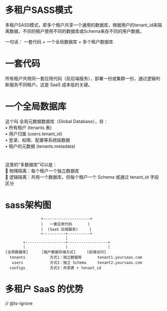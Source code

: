 # 多租户SASS模式

多租户SASS模式，即多个租户共享一个通用的数据库，根据用户的tenant_id来隔离数据，不同的租户使用不同的数据库或Schema来存不同的用户数据。

一句话： 一套代码 + 一个全局数据库 + 多个租户数据库


# 一套代码

所有租户共用同一套应用代码（前后端服务），部署一份或集群一份，通过逻辑判断服务不同租户。这是 SaaS 成本低的关键。

# 一个全局数据库

这个叫 全局元数据数据库（Global Database），存：<br>• 所有租户 (tenants 表)<br>• 用户归属 (users.tenant_id)<br>• 登录、权限、配置等系统级数据<br>• 租户的元数据 (tenants.metadata)

# 
这里的“多数据库”可以是：<br>🔹 物理隔离：每个租户一个独立数据库<br>🔹 逻辑隔离：共用一个数据库，但每个租户一个 Schema 或通过 tenant_id 字段区分


# sass架构图

```
                +---------------------+
                |   一套应用代码       |
                |  (SaaS 后端服务)     |
                +----------+----------+
                           |
        +------------------+------------------+
        |                  |                  |
[全局数据库]      [租户数据存储方式]     [前端访问]
  tenants           方式1：独立数据库       tenant1.yoursaas.com
   users            方式2：独立 Schema     tenant2.yoursaas.com
  configs           方式3：共享表 + tenant_id

```

#  多租户 SaaS 的优势


// @ts-ignore